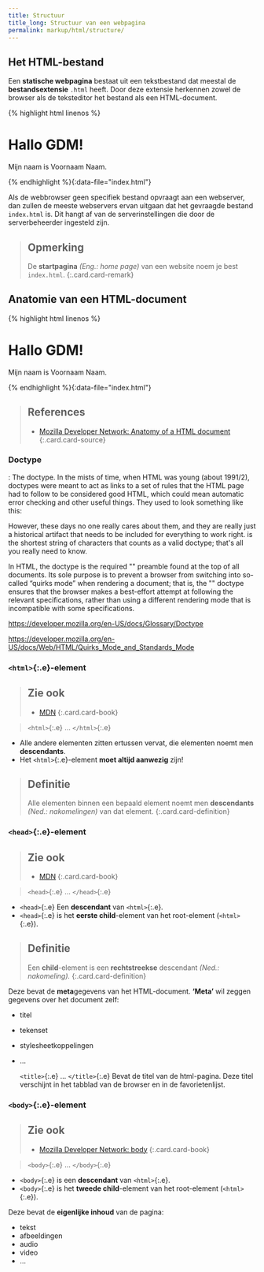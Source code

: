 ```yaml
---
title: Structuur
title_long: Structuur van een webpagina
permalink: markup/html/structure/
---
```


Het HTML-bestand
----------------

Een **statische webpagina** bestaat uit een tekstbestand dat meestal de **bestandsextensie** `.html` heeft. Door deze extensie herkennen zowel de browser als de teksteditor het bestand als een HTML-document.

{% highlight html linenos %}
<!DOCTYPE html>
<html lang="nl">
    <head>
        <meta charset="UTF-8">
        <title>Hallo</title>
    </head>
    <body>
        <h1>Hallo GDM!</h1>
        <p>Mijn naam is Voornaam Naam.</p>
    </body>
</html>
{% endhighlight %}{:data-file="index.html"}

Als de webbrowser geen specifiek bestand opvraagt aan een webserver, dan zullen de meeste webservers ervan uitgaan dat het gevraagde bestand `index.html` is. Dit hangt af van de serverinstellingen die door de serverbeheerder ingesteld zijn.

> Opmerking
> ---
> De **startpagina** *(Eng.: home page)* van een website noem je best `index.html`.
{:.card.card-remark}

Anatomie van een HTML-document
------------------------------

{% highlight html linenos %}
<!DOCTYPE html>
<html lang="nl">
    <head>
        <meta charset="UTF-8">
        <title>Hallo</title>
    </head>
    <body>
        <h1>Hallo GDM!</h1>
        <p>Mijn naam is Voornaam Naam.</p>
    </body>
</html>
{% endhighlight %}{:data-file="index.html"}

> References
> ---
> - [Mozilla Developer Network: Anatomy of a HTML document](https://developer.mozilla.org/en-US/docs/Learn/HTML/Introduction_to_HTML/Getting_started#Anatomy_of_an_HTML_document#Anatomy_of_a_HTML_document)
{:.card.card-source}

### Doctype

<!DOCTYPE html>: The doctype. In the mists of time, when HTML was young (about 1991/2), doctypes were meant to act as links to a set of rules that the HTML page had to follow to be considered good HTML, which could mean automatic error checking and other useful things. They used to look something like this:
<!DOCTYPE html PUBLIC "-//W3C//DTD XHTML 1.0 Transitional//EN"
"http://www.w3.org/TR/xhtml1/DTD/xhtml1-transitional.dtd">
However, these days no one really cares about them, and they are really just a historical artifact that needs to be included for everything to work right. <!DOCTYPE html> is the shortest string of characters that counts as a valid doctype; that's all you really need to know.

In HTML, the doctype is the required "<!DOCTYPE html>" preamble found at the top of all documents. Its sole purpose is to prevent a browser from switching into so-called “quirks mode” when rendering a document; that is, the "<!DOCTYPE html>" doctype ensures that the browser makes a best-effort attempt at following the relevant specifications, rather than using a different rendering mode that is incompatible with some specifications.

https://developer.mozilla.org/en-US/docs/Glossary/Doctype

https://developer.mozilla.org/en-US/docs/Web/HTML/Quirks_Mode_and_Standards_Mode

### `<html>`{:.e}-element

> Zie ook
> ---
> - [MDN](https://developer.mozilla.org/en-US/docs/Web/HTML/Element/html)
{:.card.card-book}

> `<html>`{:.e} … `</html>`{:.e}

 - Alle andere elementen zitten ertussen vervat, die elementen noemt men **descendants**.
 - Het `<html>`{:.e}-element **moet altijd aanwezig** zijn!

> Definitie
> ---
> Alle elementen binnen een bepaald element noemt men **descendants** *(Ned.: nakomelingen)* van dat element.
{:.card.card-definition}

### `<head>`{:.e}-element

> Zie ook
> ---
> - [MDN](https://developer.mozilla.org/en-US/docs/Web/HTML/Element/head)
{:.card.card-book}

> `<head>`{:.e} … `</head>`{:.e}

 - `<head>`{:.e} Een **descendant** van `<html>`{:.e}.  
 - `<head>`{:.e} is het **eerste child**-element van het root-element (`<html>`{:.e}).  

> Definitie
> ---
> Een **child**-element is een **rechtstreekse** descendant *(Ned.: nakomeling).*
{:.card.card-definition}

Deze bevat de **meta**gegevens van het HTML-document. **‘Meta’** wil zeggen gegevens over het document zelf: 

 - titel
 - tekenset
 - stylesheetkoppelingen
 - …

    `<title>`{:.e} … `</title>`{:.e} Bevat de titel van de html-pagina. Deze titel verschijnt in het tabblad van de browser en in de favorietenlijst.

### `<body>`{:.e}-element

> Zie ook
> ---
> - [Mozilla Developer Network: body](https://developer.mozilla.org/en-US/docs/Web/HTML/Element/body)
{:.card.card-book}

> `<body>`{:.e} … `</body>`{:.e}

- `<body>`{:.e} is een **descendant** van `<html>`{:.e}.
- `<body>`{:.e} is het **tweede child**-element van het root-element (`<html>`{:.e}).  

Deze bevat de **eigenlijke inhoud** van de pagina:

 - tekst
 - afbeeldingen
 - audio
 - video
 - …
